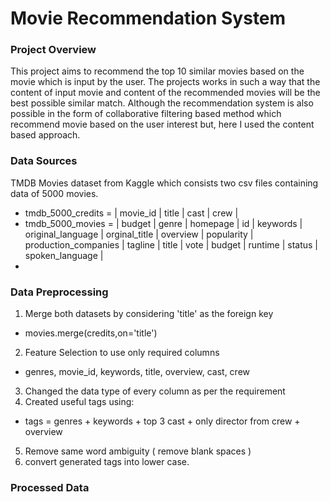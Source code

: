 # Movie Recommendation System


### Project Overview
This project aims to recommend the top 10 similar movies based on the movie which is input by the user. The projects works in such a way that the content of input movie and content of the recommended movies will be the best possible similar match.
Although the recommendation system is also possible in the form of collaborative filtering based method which recommend movie based on the user interest but, here I used the content based approach.

### Data Sources
TMDB Movies dataset from Kaggle which consists two csv files containing data of 5000 movies.
- tmdb_5000_credits = | movie_id | title | cast | crew |
- tmdb_5000_movies  = | budget | genre | homepage | id | keywords | original_language | orginal_title | overview | popularity | production_companies | tagline | title | vote | budget | runtime | status | spoken_language |
- 
### Data Preprocessing
1. Merge both datasets by considering 'title' as the foreign key
- movies.merge(credits,on='title')
2. Feature Selection to use only required columns
- genres, movie_id, keywords, title, overview, cast, crew
3. Changed the data type of every column as per the requirement
4. Created useful tags using:
- tags = genres + keywords + top 3 cast + only director from crew + overview
5. Remove same word ambiguity ( remove blank spaces )
6. convert generated tags into lower case.

### Processed Data

 
